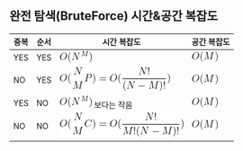 ## 완전 탐색(BruteForce) 시간&공간 복잡도

|중복| 순서 | 시간 복잡도                                               |공간 복잡도|   
|---|-----|------------------------------------------------------|-----|
| YES |YES| ![](../../../images/onm.png)                         |![](../../../images/om.png)|   
| NO |YES| ![](../../../images/bruteforce_distinct_ordered.png) |![](../../../images/om.png)|
| YES |NO| ![](../../../images/onm.png) 보다는 작음                  |![](../../../images/om.png)|
|NO|NO|![](../../../images/bruteforce_distinct_random.png)|![](../../../images/om.png)|
 
 

